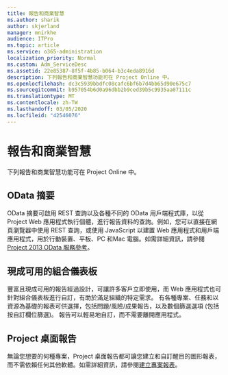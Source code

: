 ```yaml
---
title: 報告和商業智慧
ms.author: sharik
author: skjerland
manager: mnirkhe
audience: ITPro
ms.topic: article
ms.service: o365-administration
localization_priority: Normal
ms.custom: Adm_ServiceDesc
ms.assetid: 22e85387-8f5f-4b85-b064-b3c4eda8916d
description: 下列報告和商業智慧功能可在 Project Online 中。
ms.openlocfilehash: dc3c5939bbdfc08cafc6bf6b7d4bb65d90e675c7
ms.sourcegitcommit: b957054b6d0a96dbb2b9ced39b5c9935aa07111c
ms.translationtype: MT
ms.contentlocale: zh-TW
ms.lasthandoff: 03/05/2020
ms.locfileid: "42546076"
---
```

# <a name="reporting-and-business-intelligence"></a>報告和商業智慧

下列報告和商業智慧功能可在 Project Online 中。
  
## <a name="odata-feeds"></a>OData 摘要

OData 摘要可啟用 REST 查詢以及各種不同的 OData 用戶端程式庫，以從 Project Web 應用程式執行個體，進行報告資料的查詢。例如，您可以直接在網頁瀏覽器中使用 REST 查詢，或使用 JavaScript 以建置 Web 應用程式和用戶端應用程式，用於行動裝置、平板、PC 和Mac 電腦。如需詳細資訊，請參閱[Project 2013 OData 服務參考](https://go.microsoft.com/fwlink/?LinkID=823655&amp;clcid=0x409)。
  
## <a name="out-of-the-box-portfolio-dashboards"></a>現成可用的組合儀表板

豐富且現成可用的報告經過設計，可讓許多客戶立即使用，而 Web 應用程式也可針對組合儀表板進行自訂，有助於滿足組織的特定需求。 有各種專案、任務和以資源為基礎的報表可供選擇，包括問題/風險/成果報告，以及數個篩選選項 (包括按自訂欄位篩選)。 報告可以輕易地自訂，而不需要離開應用程式。 
  
## <a name="project-desktop-reporting"></a>Project 桌面報告

無論您想要的何種專案，Project 桌面報告都可讓您建立和自訂醒目的圖形報表，而不需依賴任何其他軟體。如需詳細資訊，請參閱[建立專案報表](https://go.microsoft.com/fwlink/?LinkID=823657&amp;clcid=0x409)。
  